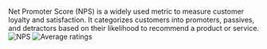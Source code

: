 Net Promoter Score (NPS) is a widely used metric to measure customer loyalty and satisfaction. It categorizes customers into promoters, passives, and detractors based on their likelihood to recommend a product or service.
![NPS](https://github.com/kelvinmutunga/Net-Promoter-Score/assets/90402507/a94a51a5-1917-4c48-914a-75a5392670a5)
![Average ratings](https://github.com/kelvinmutunga/Net-Promoter-Score/assets/90402507/c73190e9-a26b-4a18-ab0f-bce011624463)
